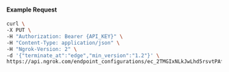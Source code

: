 <!-- Code generated for API Clients. DO NOT EDIT. -->

#### Example Request

```bash
curl \
-X PUT \
-H "Authorization: Bearer {API_KEY}" \
-H "Content-Type: application/json" \
-H "Ngrok-Version: 2" \
-d '{"terminate_at":"edge","min_version":"1.2"}' \
https://api.ngrok.com/endpoint_configurations/ec_2TMGIxNLkJwLhd5rsvtPAfCnaSV/tls_termination
```
